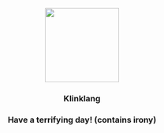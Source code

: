 <p align="center">
    <img src="https://raw.githubusercontent.com/PokeAPI/sprites/master/sprites/pokemon/601.png" width="150" height="150">
</p>
<h3 align="center"> <b>Klinklang</b></h3>
<h3 align="center">Have a terrifying day! (contains irony)</h3>
